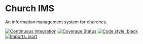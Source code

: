 # Church IMS
An information management system for churches.

[![Continuous Integration](https://github.com/harisonmg/church-ims/actions/workflows/ci.yml/badge.svg)](https://github.com/harisonmg/church-ims/actions/workflows/ci.yml)
[![Coverage Status](https://coveralls.io/repos/github/harisonmg/church-ims/badge.svg?branch=main)](https://coveralls.io/github/harisonmg/church-ims?branch=main)
[![Code style: black](https://img.shields.io/badge/code%20style-black-000000.svg)](https://github.com/psf/black)
[![Imports: isort](https://img.shields.io/badge/%20imports-isort-%231674b1?style=flat&labelColor=ef8336)](https://pycqa.github.io/isort/)

